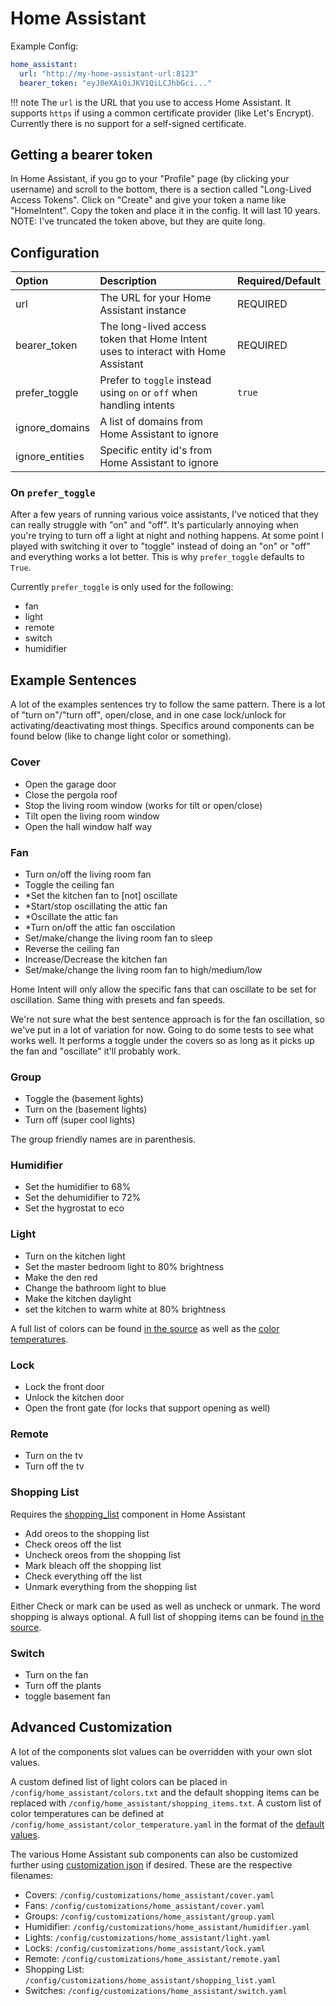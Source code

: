 # Home Assistant
Example Config:

```yaml
home_assistant:
  url: "http://my-home-assistant-url:8123" 
  bearer_token: "eyJ0eXAiOiJKV1QiLCJhbGci..."

```

!!! note
    The `url` is the URL that you use to access Home Assistant. It supports `https` if using a common certificate provider (like Let's Encrypt). Currently there is no support for a self-signed certificate.

## Getting a bearer token
In Home Assistant, if you go to your "Profile" page (by clicking your username) and scroll to the bottom, there is a section called "Long-Lived Access Tokens". Click on "Create" and give your token a name like "HomeIntent". Copy the token and place it in the config. It will last 10 years. NOTE: I've truncated the token above, but they are quite long.

## Configuration

| Option          | Description                                                                       | Required/Default |
|:----------------|:----------------------------------------------------------------------------------|:-----------------|
| url             | The URL for your Home Assistant instance                                          | REQUIRED         |
| bearer_token    | The long-lived access token that Home Intent uses to interact with Home Assistant | REQUIRED         |
| prefer_toggle   | Prefer to `toggle` instead using `on` or `off` when handling intents              | `true`           |
| ignore_domains  | A list of domains from Home Assistant to ignore                                   |                  |
| ignore_entities | Specific entity id's from Home Assistant to ignore                                |                  |

### On `prefer_toggle`
After a few years of running various voice assistants, I've noticed that they can really struggle with "on" and "off". It's particularly annoying when you're trying to turn off a light at night and nothing happens. At some point I played with switching it over to "toggle" instead of doing an "on" or "off" and everything works a lot better. This is why `prefer_toggle` defaults to `True`.

Currently `prefer_toggle` is only used for the following:

 * fan
 * light
 * remote
 * switch
 * humidifier


## Example Sentences
A lot of the examples sentences try to follow the same pattern. There is a lot of "turn on"/"turn off", open/close, and in one case lock/unlock for activating/deactivating most things. Specifics around components can be found below (like to change light color or something).

### Cover

 * Open the garage door
 * Close the pergola roof
 * Stop the living room window (works for tilt or open/close)
 * Tilt open the living room window
 * Open the hall window half way

### Fan
 * Turn on/off the living room fan
 * Toggle the ceiling fan
 * \*Set the kitchen fan to [not] oscillate
 * \*Start/stop oscillating the attic fan
 * \*Oscillate the attic fan
 * \*Turn on/off the attic fan osccilation
 * Set/make/change the living room fan to sleep
 * Reverse the ceiling fan
 * Increase/Decrease the kitchen fan
 * Set/make/change the living room fan to high/medium/low

Home Intent will only allow the specific fans that can oscillate to be set for oscillation. Same thing with presets and fan speeds.

We're not sure what the best sentence approach is for the fan oscillation, so we've put in a lot of variation for now. Going to do some tests to see what works well. It performs a toggle under the covers so as long as it picks up the fan and "oscillate" it'll probably work. 

### Group

 * Toggle the (basement lights)
 * Turn on the (basement lights)
 * Turn off (super cool lights)

The group friendly names are in parenthesis.

### Humidifier

 * Set the humidifier to 68%
 * Set the dehumidifier to 72%
 * Set the hygrostat to eco

### Light

 * Turn on the kitchen light
 * Set the master bedroom light to 80% brightness
 * Make the den red
 * Change the bathroom light to blue
 * Make the kitchen daylight
 * set the kitchen to warm white at 80% brightness

A full list of colors can be found [in the source](https://github.com/JarvyJ/HomeIntent/blob/main/home_intent/default_configs/home_assistant/colors.txt) as well as the [color temperatures](https://github.com/JarvyJ/HomeIntent/blob/main/home_intent/default_configs/home_assistant/color_temperature.yaml).

### Lock

 * Lock the front door
 * Unlock the kitchen door
 * Open the front gate (for locks that support opening as well)

### Remote
 
 * Turn on the tv
 * Turn off the tv

### Shopping List
Requires the [shopping_list](https://www.home-assistant.io/integrations/shopping_list/) component in Home Assistant

 * Add oreos to the shopping list
 * Check oreos off the list
 * Uncheck oreos from the shopping list
 * Mark bleach off the shopping list
 * Check everything off the list
 * Unmark everything from the shopping list

Either Check or mark can be used as well as uncheck or unmark. The word shopping is always optional. A full list of shopping items can be found [in the source](https://github.com/JarvyJ/HomeIntent/blob/main/home_intent/default_configs/home_assistant/shopping_items.txt).

### Switch

 * Turn on the fan
 * Turn off the plants
 * toggle basement fan


## Advanced Customization
A lot of the components slot values can be overridden with your own slot values.

A custom defined list of light colors can be placed in `/config/home_assistant/colors.txt` and the default shopping items can be replaced with `/config/home_assistant/shopping_items.txt`. A custom list of color temperatures can be defined at `/config/home_assistant/color_temperature.yaml` in the format of the [default values](https://github.com/JarvyJ/HomeIntent/blob/main/home_intent/default_configs/home_assistant/).


The various Home Assistant sub components can also be customized further using [customization json](../getting-started/advanced-features/component-customization.md) if desired. These are the respective filenames:

 * Covers: `/config/customizations/home_assistant/cover.yaml`
 * Fans: `/config/customizations/home_assistant/cover.yaml`
 * Groups: `/config/customizations/home_assistant/group.yaml`
 * Humidifier: `/config/customizations/home_assistant/humidifier.yaml`
 * Lights: `/config/customizations/home_assistant/light.yaml`
 * Locks: `/config/customizations/home_assistant/lock.yaml`
 * Remote: `/config/customizations/home_assistant/remote.yaml`
 * Shopping List: `/config/customizations/home_assistant/shopping_list.yaml`
 * Switches: `/config/customizations/home_assistant/switch.yaml`
